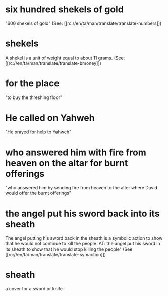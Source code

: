 # six hundred shekels of gold

"600 shekels of gold" (See: [[rc://en/ta/man/translate/translate-numbers]])

# shekels

A shekel is a unit of weight equal to about 11 grams. (See: [[rc://en/ta/man/translate/translate-bmoney]])

# for the place

"to buy the threshing floor"

# He called on Yahweh

"He prayed for help to Yahweh"

# who answered him with fire from heaven on the altar for burnt offerings

"who answered him by sending fire from heaven to the alter where David would offer the burnt offerings"

# the angel put his sword back into its sheath

The angel putting his sword back in the sheath is a symbolic action to show that he would not continue to kill the people. AT: the angel put his sword in its sheath to show that he would stop killing the people" (See: [[rc://en/ta/man/translate/translate-symaction]])

# sheath

a cover for a sword or knife
